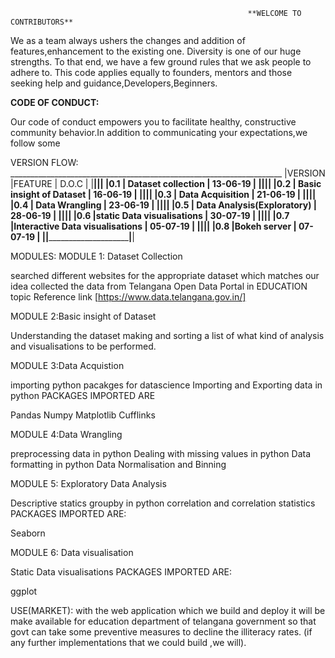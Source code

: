                                                          **WELCOME TO CONTRIBUTORS**
                                                         
                                                         
We as a team always ushers the changes and addition of features,enhancement to the existing one. Diversity is one of our huge strengths.
To that end, we have a few ground rules that we ask people to adhere to. This code applies equally to founders, mentors and those seeking help and guidance,Developers,Beginners.
 
**CODE OF CONDUCT:**

Our code of conduct empowers you to facilitate healthy, constructive community behavior.In addition to communicating your expectations,we follow some  


VERSION FLOW:
             ____________________________________________________________________
         |VERSION     |FEATURE                                   |  D.O.C   | 
         |____________|__________________________________________|__________|
         |0.1         | Dataset collection                       | 13-06-19 |
         |____________|__________________________________________|__________|
         |0.2         | Basic insight of Dataset                 | 16-06-19 |
         |____________|__________________________________________|__________|
         |0.3         | Data Acquisition                         | 21-06-19 |
         |____________|__________________________________________|__________|
         |0.4         | Data Wrangling                           | 23-06-19 |
         |____________|__________________________________________|__________|
         |0.5         | Data Analysis(Exploratory)               | 28-06-19 |
         |____________|__________________________________________|__________|
         |0.6         |static Data visualisations                | 30-07-19 |
         |____________|__________________________________________|__________|
         |0.7         |Interactive Data visualisations           | 05-07-19 |
         |____________|__________________________________________|__________|
         |0.8         |Bokeh server                              | 07-07-19 |
         |____________|__________________________________________|__________|
         
MODULES:
MODULE 1: Dataset Collection

searched different websites for the appropriate dataset which matches our idea
collected the data from Telangana Open Data Portal in EDUCATION topic
Reference link  [https://www.data.telangana.gov.in/]

MODULE 2:Basic insight of Dataset

Understanding the dataset
making and sorting a list of what kind of analysis and visualisations to be performed.

MODULE 3:Data Acquistion

importing python pacakges for datascience
Importing and Exporting data in python
PACKAGES IMPORTED ARE

Pandas
Numpy
Matplotlib
Cufflinks



MODULE 4:Data Wrangling

preprocessing data in python
Dealing with missing values in python
Data formatting in python
Data Normalisation and Binning

MODULE 5: Exploratory Data Analysis

Descriptive statics
groupby in python
correlation and correlation statistics
PACKAGES IMPORTED ARE:


Seaborn

MODULE 6: Data visualisation

Static Data visualisations
PACKAGES IMPORTED ARE:


ggplot

USE(MARKET):
with the web application which we build and deploy it will be make available for  education department of telangana government so that govt can take some preventive measures to decline the illiteracy rates.
(if any further implementations that we could build ,we will).

































